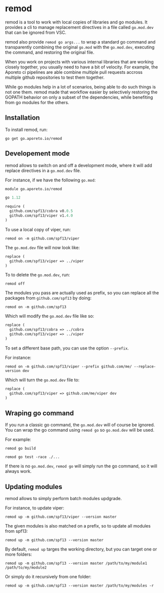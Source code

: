 # remod

remod is a tool to work with local copies of libraries and go modules.
It provides a cli to manage replacement directives in a file called `go.mod.dev`
that can be ignored from VSC.

remod also provide `remod go args...` to wrap a standard go command and transparently combining
the original `go.mod` with the `go.mod.dev`, executing the command, and restoring the original file.

When you work on projects with various internal libraries that are working
closely together, you usually need to have a bit of velocity. For example, the Aporeto ci pipelines
are able combine multiple pull requests accross multiple github repositories to test them together.

While go modules help in a lot of scenarios, being able to do such things is not one them. remod
made that workflow easier by selectively restoring the GOPATH behavior on only a subset
of the dependencies, while benefiting from go modules for the others.

## Installation

To install remod, run:

```shell
go get go.aporeto.io/remod
```

## Developement mode

remod allows to switch on and off a development mode, where it will
add replace directives in a `go.mod.dev` file.

For instance, if we have the following `go.mod`:

```mod
module go.aporeto.io/remod

go 1.12

require (
  github.com/spf13/cobra v0.0.5
  github.com/spf13/viper v1.4.0
)
```

To use a local copy of viper, run:

```shell
remod on -m github.com/spf13/viper
```

The `go.mod.dev` file will now look like:

```mod
replace (
  github.com/spf13/viper => ../viper
)
```

To to delete the `go.mod.dev`, run:

```shell
remod off
```

The modules you pass are actually used as prefix, so you can replace all the packages from `github.com/spf13`
by doing:

```shell
remod on -m github.com/spf13
```

Which will modify the `go.mod.dev` file like so:

```mod
replace (
  github.com/spf13/cobra => ../cobra
  github.com/spf13/viper => ../viper
)
```

To set a different base path, you can use the option
`--prefix`.

For instance:

```shell
remod on -m github.com/spf13/viper --prefix github.com/me/ --replace-version dev
```

Which will turn the `go.mod.dev` file to:

```mod
replace (
  github.com/spf13/viper => github.com/me/viper dev
)
```

## Wraping go command

If you run a classic go command, the `go.mod.dev` will of course be ignored.
You can wrap the go command using `remod go` so `go.mod.dev` will be used.

For example:

```shell
remod go build
```

```shell
remod go test -race ./...
```

If there is no `go.mod.dev`, `remod go` will simply run the go command, so it will always work.

## Updating modules

remod allows to simply perform batch modules updgrade.

For instance, to update viper:

```shell
remod up -m github.com/spf13/viper --version master
```

The given modules is also matched on a prefix, so to update all modules from spf13:

```shell
remod up -m github.com/spf13 --version master
```

By default, `remod up` targes the working directory, but you can target one or more folders:

```shell
remod up -m github.com/spf13 --version master /path/to/my/module1 /path/to/my/module2
```

Or simply do it recursively from one folder:

```shell
remod up -m github.com/spf13 --version master /path/to/my/modules -r
```
